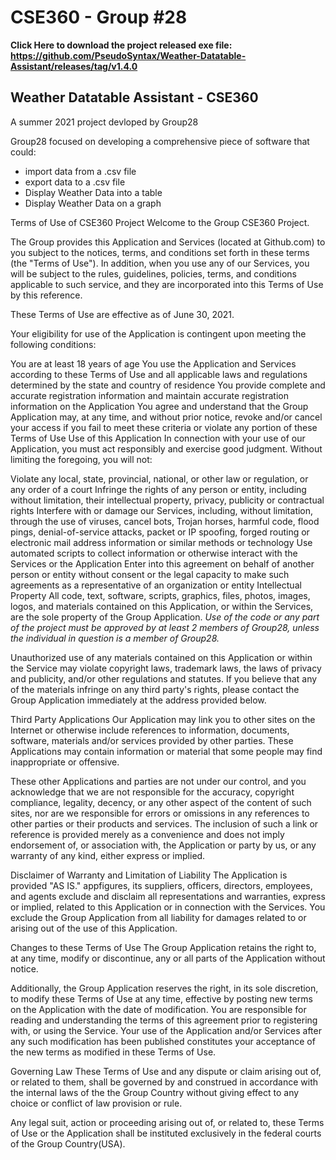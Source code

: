 # CSE360 - Group #28


**Click Here to download the project released exe file:** __https://github.com/PseudoSyntax/Weather-Datatable-Assistant/releases/tag/v1.4.0__

## Weather Datatable Assistant - CSE360
A summer 2021 project devloped by Group28

Group28 focused on developing a comprehensive piece of software that could:
- import data from a .csv file 
- export data to a .csv file 
- Display Weather Data into a table
- Display Weather Data on a graph



Terms of Use of CSE360 Project
Welcome to the Group CSE360 Project.

The Group provides this Application and Services (located at Github.com) to you subject to the notices, terms, and conditions set forth in these terms (the "Terms of Use"). In addition, when you use any of our Services, you will be subject to the rules, guidelines, policies, terms, and conditions applicable to such service, and they are incorporated into this Terms of Use by this reference.

These Terms of Use are effective as of June 30, 2021.

Your eligibility for use of the Application is contingent upon meeting the following conditions:

You are at least 18 years of age
You use the Application and Services according to these Terms of Use and all applicable laws and regulations determined by the state and country of residence
You provide complete and accurate registration information and maintain accurate registration information on the Application
You agree and understand that the Group Application may, at any time, and without prior notice, revoke and/or cancel your access if you fail to meet these criteria or violate any portion of these Terms of Use
Use of this Application
In connection with your use of our Application, you must act responsibly and exercise good judgment. Without limiting the foregoing, you will not:

Violate any local, state, provincial, national, or other law or regulation, or any order of a court
Infringe the rights of any person or entity, including without limitation, their intellectual property, privacy, publicity or contractual rights
Interfere with or damage our Services, including, without limitation, through the use of viruses, cancel bots, Trojan horses, harmful code, flood pings, denial-of-service attacks, packet or IP spoofing, forged routing or electronic mail address information or similar methods or technology
Use automated scripts to collect information or otherwise interact with the Services or the Application
Enter into this agreement on behalf of another person or entity without consent or the legal capacity to make such agreements as a representative of an organization or entity
Intellectual Property
All code, text, software, scripts, graphics, files, photos, images, logos, and materials contained on this Application, or within the Services, are the sole property of the Group Application. *Use of the code or any part of the project must be approved by at least 2 members of Group28, unless the individual in question is a member of Group28.*

Unauthorized use of any materials contained on this Application or within the Service may violate copyright laws, trademark laws, the laws of privacy and publicity, and/or other regulations and statutes. If you believe that any of the materials infringe on any third party's rights, please contact the Group Application immediately at the address provided below.

Third Party Applications
Our Application may link you to other sites on the Internet or otherwise include references to information, documents, software, materials and/or services provided by other parties. These Applications may contain information or material that some people may find inappropriate or offensive.

These other Applications and parties are not under our control, and you acknowledge that we are not responsible for the accuracy, copyright compliance, legality, decency, or any other aspect of the content of such sites, nor are we responsible for errors or omissions in any references to other parties or their products and services. The inclusion of such a link or reference is provided merely as a convenience and does not imply endorsement of, or association with, the Application or party by us, or any warranty of any kind, either express or implied.

Disclaimer of Warranty and Limitation of Liability
The Application is provided "AS IS." appfigures, its suppliers, officers, directors, employees, and agents exclude and disclaim all representations and warranties, express or implied, related to this Application or in connection with the Services. You exclude the Group Application from all liability for damages related to or arising out of the use of this Application.

Changes to these Terms of Use
The Group Application retains the right to, at any time, modify or discontinue, any or all parts of the Application without notice.

Additionally, the Group Application reserves the right, in its sole discretion, to modify these Terms of Use at any time, effective by posting new terms on the Application with the date of modification. You are responsible for reading and understanding the terms of this agreement prior to registering with, or using the Service. Your use of the Application and/or Services after any such modification has been published constitutes your acceptance of the new terms as modified in these Terms of Use.

Governing Law
These Terms of Use and any dispute or claim arising out of, or related to them, shall be governed by and construed in accordance with the internal laws of the the Group Country without giving effect to any choice or conflict of law provision or rule.

Any legal suit, action or proceeding arising out of, or related to, these Terms of Use or the Application shall be instituted exclusively in the federal courts of the Group Country(USA).

